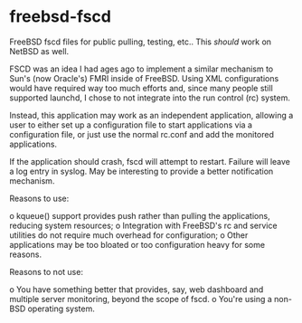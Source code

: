 # freebsd-fscd
FreeBSD fscd files for public pulling, testing, etc..  This *should* work on NetBSD as well.

FSCD was an idea I had ages ago to implement a similar mechanism to Sun's (now Oracle's) FMRI inside of FreeBSD.  Using XML configurations would have required way too much efforts and, since many people still supported launchd, I chose to not integrate into the run control (rc) system.

Instead, this application may work as an independent application, allowing a user to either set up a configuration file to start applications via a configuration file, or just use the normal rc.conf and add the monitored applications.

If the application should crash, fscd will attempt to restart.  Failure will leave a log entry in syslog.  May be interesting to provide a better notification mechanism.

Reasons to use:

o kqueue() support provides push rather than pulling the applications, reducing system resources;
o Integration with FreeBSD's rc and service utilities do not require much overhead for configuration;
o Other applications may be too bloated or too configuration heavy for some reasons.

Reasons to not use:

o You have something better that provides, say, web dashboard and multiple server monitoring, beyond the scope of fscd.
o You're using a non-BSD operating system.
